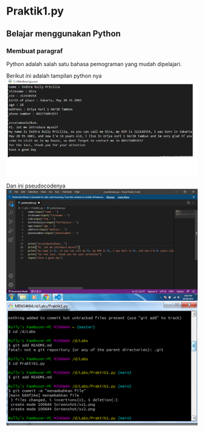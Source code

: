 # Praktik1.py
## Belajar menggunakan Python

### Membuat paragraf
Python adalah salah satu bahasa pemograman yang mudah dipelajari.

Berikut ini adalah tampilan python nya
![Gambar 1](Screenshot/ss2.png)

Dan ini pseudocodenya
![Gambar 2](screenshot/ss1.png)
![Gambar 3](screenshot/ss3.png)
